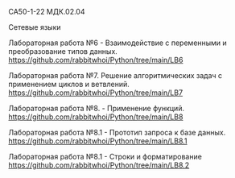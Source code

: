 СА50-1-22 МДК.02.04

Сетевые языки 


Лабораторная работа №6 - Взаимодействие с переменными и преобразование типов данных.
https://github.com/rabbitwhoi/Python/tree/main/LB6

Лабораторная работа №7. Решение алгоритмических задач с применением циклов и ветвлений.
https://github.com/rabbitwhoi/Python/tree/main/LB7

Лабораторная работа №8. - Применение функций.  
https://github.com/rabbitwhoi/Python/tree/main/LB8

Лабораторная работа №8.1 - Прототип запроса к базе данных.  
https://github.com/rabbitwhoi/Python/tree/main/LB8.1

Лабораторная работа №8.1 - Строки и форматирование  
https://github.com/rabbitwhoi/Python/tree/main/LB8.2

